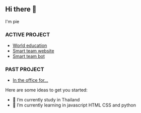 ## Hi there 👋
I'm pie



### ACTIVE PROJECT
- <a href="https://worldeducation.vercel.app/">World education</a>
- <a href="https://github.com/ronnapatsri/smartteam-website">Smart team website</a>
- <a href="https://github.com/ronnapatsri/smartteam-bot">Smart team bot</a>

### PAST PROJECT
- <a href="https://in-the-office-for.web.app/">In the office for...</a>

Here are some ideas to get you started:

- 🔭 I’m currently study in Thailand
- 🌱 I’m currently learning in javascript HTML CSS and python

